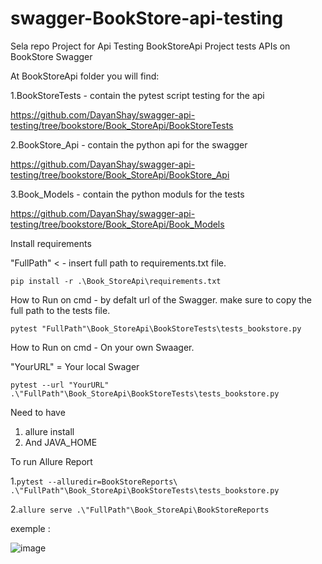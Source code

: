 # swagger-BookStore-api-testing
Sela repo Project for Api Testing 
BookStoreApi Project tests APIs on BookStore Swagger

At BookStoreApi folder  you will find:

1.BookStoreTests - contain the pytest script testing for the api

https://github.com/DayanShay/swagger-api-testing/tree/bookstore/Book_StoreApi/BookStoreTests

2.BookStore_Api - contain the python api for the swagger

https://github.com/DayanShay/swagger-api-testing/tree/bookstore/Book_StoreApi/BookStore_Api

3.Book_Models - contain the python moduls for the tests

https://github.com/DayanShay/swagger-api-testing/tree/bookstore/Book_StoreApi/Book_Models

Install requirements

"FullPath" < - insert full path to requirements.txt file.

```commandline
pip install -r .\Book_StoreApi\requirements.txt 
```

How to Run on cmd - by defalt url of the Swagger.
make sure to copy the full path to the tests file.

``` pytest "FullPath"\Book_StoreApi\BookStoreTests\tests_bookstore.py ```

How to Run on cmd - On your own Swaager.

"YourURL" = Your local Swager 

``` pytest --url "YourURL" .\"FullPath"\Book_StoreApi\BookStoreTests\tests_bookstore.py ```

Need to have
1. allure install
2. And JAVA_HOME

To run Allure Report 

1.``` pytest --alluredir=BookStoreReports\ .\"FullPath"\Book_StoreApi\BookStoreTests\tests_bookstore.py ```


2.``` allure serve .\"FullPath"\Book_StoreApi\BookStoreReports ```

exemple :

![image](https://user-images.githubusercontent.com/108628136/183494961-fb233df9-ded7-444e-acba-a064dc5df7ef.png)

